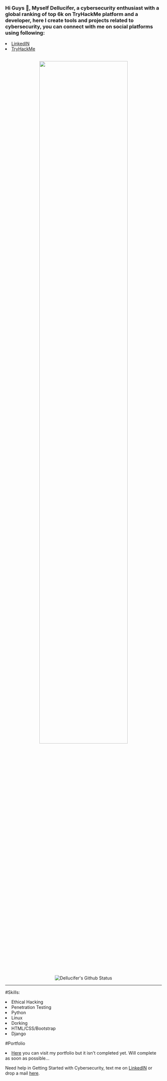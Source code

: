 ### Hi Guys 👋, Myself Dellucifer, a cybersecurity enthusiast with a global ranking of top 6k on TryHackMe platform and a developer, here I create tools and projects related to cybersecurity, you can connect with me on social platforms using following:
<li><a href="https://www.linkedin.com/in/priyanshu-choudhary-004270209/">LinkedIN</a>
<li><a href="https://tryhackme.com/p/priyanshu99285">TryHackMe</a>
<br><br>
 
 <p align='center'>
<img src="https://avatars.githubusercontent.com/u/84488210?v=4" width=75%>
 </p>
 
 <div align = "center">

![Dellucifer's Github Status](https://github-readme-stats.vercel.app/api?username=Dellucifer&show_icons=true&title_color=3793c4&icon_color=ffbb00&text_color=ffffff&bg_color=000000)

<hr>

</div>
  
 #Skills:
 <li> Ethical Hacking
 <li> Penetration Testing
 <li> Python
 <li> Linux
 <li> Dorking
 <li> HTML/CSS/Bootstrap
 <li> Django
  
 #Portfolio
<li><a href="https://dellucifer.github.io/portfolio">Here</a> you can visit my portfolio but it isn't completed yet. Will complete as soon as possible...
 
 Need help in Getting Started with Cybersecurity, text me on <a href="https://www.linkedin.com/in/priyanshu-choudhary-004270209/">LinkedIN</a> or drop a mail <a href="mailto: pg99285@gmail.com">here</a>.
